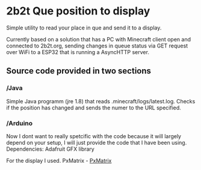 # 2b2t Que position to display
Simple utility to read your place in que and send it to a display.

Currently based on a solution that has a PC with Minecraft client open and connected to 2b2t.org, sending changes in queue status via GET request over WiFi to a ESP32 that is running a AsyncHTTP server.

## Source code provided in two sections

### /Java
Simple Java programm (jre 1.8) that reads .minecraft/logs/latest.log. Checks if the position has changed and sends the numer to the URL specified.

### /Arduino

Now I dont want to really spetcific with the code because it will largely depend on your setup, I will just provide the code that I have been using.
Dependencies:
Adafruit GFX library

For the display I used.
PxMatrix - [PxMatrix](https://github.com/2dom/PxMatrix)
